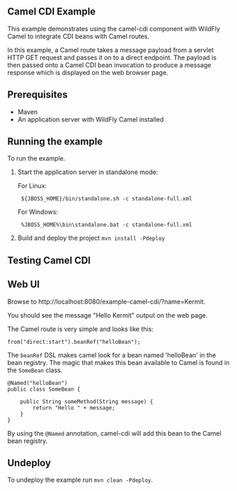 Camel CDI Example
-----------------

This example demonstrates using the camel-cdi component with WildFly Camel to integrate CDI beans with Camel routes.

In this example, a Camel route takes a message payload from a servlet HTTP GET request and passes it on to a direct endpoint. The payload
is then passed onto a Camel CDI bean invocation to produce a message response which is displayed on the web browser page.

Prerequisites
-------------

* Maven
* An application server with WildFly Camel installed

Running the example
-------------------

To run the example.

1. Start the application server in standalone mode:

    For Linux:

        ${JBOSS_HOME}/bin/standalone.sh -c standalone-full.xml

    For Windows:

        %JBOSS_HOME%\bin\standalone.bat -c standalone-full.xml

2. Build and deploy the project `mvn install -Pdeploy`

Testing Camel CDI
-----------------

Web UI
------

Browse to http://localhost:8080/example-camel-cdi/?name=Kermit.

You should see the message "Hello Kermit" output on the web page.

The Camel route is very simple and looks like this:


    from("direct:start").beanRef("helloBean");


The `beanRef` DSL makes camel look for a bean named 'helloBean' in the bean registry. The magic that makes this bean available to Camel is found in the `SomeBean` class.

    @Named("helloBean")
    public class SomeBean {

        public String someMethod(String message) {
            return "Hello " + message;
        }
    }

By using the `@Named` annotation, camel-cdi will add this bean to the Camel bean registry.

## Undeploy

To undeploy the example run `mvn clean -Pdeploy`.
